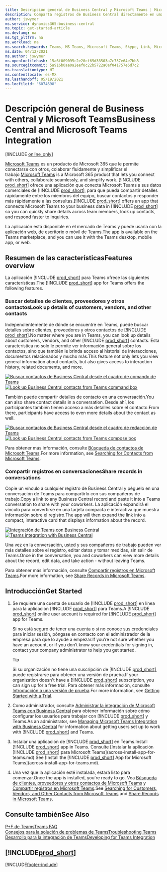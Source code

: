 ```yaml
---
title: Descripción general de Business Central y Microsoft Teams | Microsoft Docs
description: Comparta registros de Business Central directamente en una conversación de Teams.
author: jswymer
ms.service: dynamics365-business-central
ms.topic: get-started-article
ms.devlang: na
ms.tgt_pltfrm: na
ms.workload: na
ms.search.keywords: Teams, MS Teams, Microsoft Teams, Skype, Link, Microsoft 365, collaborate, collaboration, teamwork
ms.date: 04/12/2021
ms.author: jswymer
ms.openlocfilehash: 15a6f009095c2e20cf65d38503a7c737e64e7bb8
ms.sourcegitcommit: 5a916b0aa0a2eef0c22b5722a0af041757e6d7c2
ms.translationtype: HT
ms.contentlocale: es-MX
ms.lasthandoff: 05/19/2021
ms.locfileid: "6074698"
---
```

# <a name="business-central-and-microsoft-teams-integration"></a><span data-ttu-id="e24d9-103">Descripción general de Business Central y Microsoft Teams</span><span class="sxs-lookup"><span data-stu-id="e24d9-103">Business Central and Microsoft Teams Integration</span></span>

[!INCLUDE [online_only](includes/online_only.md)]

<span data-ttu-id="e24d9-104">[Microsoft Teams](https://www.microsoft.com/en-us/microsoft-365/microsoft-teams) es un producto de Microsoft 365 que le permite conectarse con otros, colaborar fluidamente y simplificar el trabajo.</span><span class="sxs-lookup"><span data-stu-id="e24d9-104">[Microsoft Teams](https://www.microsoft.com/en-us/microsoft-365/microsoft-teams) is a Microsoft 365 product that lets you connect with others, collaborate seamlessly, and simplify work.</span></span> <span data-ttu-id="e24d9-105">[!INCLUDE [prod_short](includes/prod_short.md)] ofrece una aplicación que conecta Microsoft Teams a sus datos comerciales de [!INCLUDE [prod_short](includes/prod_short.md)], para que pueda compartir detalles rápidamente entre los miembros del equipo, buscar contactos y responder más rápidamente a las consultas.</span><span class="sxs-lookup"><span data-stu-id="e24d9-105">[!INCLUDE [prod_short](includes/prod_short.md)] offers an app that connects Microsoft Teams to your business data in [!INCLUDE [prod_short](includes/prod_short.md)] so you can quickly share details across team members, look up contacts, and respond faster to inquiries.</span></span>

<span data-ttu-id="e24d9-106">La aplicación está disponible en el mercado de Teams y puede usarla con la aplicación web, de escritorio o móvil de Teams.</span><span class="sxs-lookup"><span data-stu-id="e24d9-106">The app is available on the Teams marketplace, and you can use it with the Teams desktop, mobile app, or web.</span></span>

## <a name="features-overview"></a><span data-ttu-id="e24d9-107">Resumen de las características</span><span class="sxs-lookup"><span data-stu-id="e24d9-107">Features overview</span></span>

<span data-ttu-id="e24d9-108">La aplicación [!INCLUDE [prod_short](includes/prod_short.md)] para Teams ofrece las siguientes características.</span><span class="sxs-lookup"><span data-stu-id="e24d9-108">The [!INCLUDE [prod_short](includes/prod_short.md)] app for Teams offers the following features.</span></span>

### <a name="look-up-details-of-customers-vendors-and-other-contacts"></a><span data-ttu-id="e24d9-109">Buscar detalles de clientes, proveedores y otros contactos</span><span class="sxs-lookup"><span data-stu-id="e24d9-109">Look up details of customers, vendors, and other contacts</span></span>

<span data-ttu-id="e24d9-110">Independientemente de dónde se encuentre en Teams, puede buscar detalles sobre clientes, proveedores y otros contactos de [!INCLUDE [prod_short](includes/prod_short.md)].</span><span class="sxs-lookup"><span data-stu-id="e24d9-110">No matter where you are in Teams, you can look up details about customers, vendors, and other [!INCLUDE [prod_short](includes/prod_short.md)] contacts.</span></span> <span data-ttu-id="e24d9-111">Esta característica no solo le permite ver información general sobre los contactos, sino que también le brinda acceso al historial de interacciones, documentos relacionados y mucho más.</span><span class="sxs-lookup"><span data-stu-id="e24d9-111">This feature not only lets you view general information about contacts, but also gives access to interaction history, related documents, and more.</span></span>

 <span data-ttu-id="e24d9-112">[![Buscar contactos de Business Central desde el cuadro de comando de Teams](media/teams-contacts-overview.png)](media/teams-contacts-overview.png#lightbox)</span><span class="sxs-lookup"><span data-stu-id="e24d9-112">[![Look up Business Central contacts from Teams command box](media/teams-contacts-overview.png)](media/teams-contacts-overview.png#lightbox)</span></span>

<span data-ttu-id="e24d9-113">También puede compartir detalles de contacto en una conversación.</span><span class="sxs-lookup"><span data-stu-id="e24d9-113">You can also share contact details in a conversation.</span></span> <span data-ttu-id="e24d9-114">Desde ahí, los participantes también tienen acceso a más detalles sobre el contacto.</span><span class="sxs-lookup"><span data-stu-id="e24d9-114">From there, participants have access to even more details about the contact as well.</span></span>

 <span data-ttu-id="e24d9-115">[![Buscar contactos de Business Central desde el cuadro de redacción de Teams](media/teams-contacts.png)](media/teams-contacts.png#lightbox)</span><span class="sxs-lookup"><span data-stu-id="e24d9-115">[![Look up Business Central contacts from Teams compose box](media/teams-contacts.png)](media/teams-contacts.png#lightbox)</span></span>

<span data-ttu-id="e24d9-116">Para obtener más información, consulte [Búsqueda de contactos de Microsoft Teams](across-search-contacts-teams.md).</span><span class="sxs-lookup"><span data-stu-id="e24d9-116">For more information, see [Searching for Contacts from Microsoft Teams](across-search-contacts-teams.md).</span></span>

### <a name="share-records-in-conversations"></a><span data-ttu-id="e24d9-117">Compartir registros en conversaciones</span><span class="sxs-lookup"><span data-stu-id="e24d9-117">Share records in conversations</span></span>

<span data-ttu-id="e24d9-118">Copie un vínculo a cualquier registro de Business Central y péguelo en una conversación de Teams para compartirlo con sus compañeros de trabajo.</span><span class="sxs-lookup"><span data-stu-id="e24d9-118">Copy a link to any Business Central record and paste it into a Teams conversation to share with your coworkers.</span></span> <span data-ttu-id="e24d9-119">La aplicación expandirá el vínculo para convertirse en una tarjeta compacta e interactiva que muestra información sobre el registro.</span><span class="sxs-lookup"><span data-stu-id="e24d9-119">The app will then expand the link into a compact, interactive card that displays information about the record.</span></span>

<span data-ttu-id="e24d9-120">[![Integración de Teams con Business Central](media/teams-intro-v3.png)](media/teams-intro-v3.png#lightbox)</span><span class="sxs-lookup"><span data-stu-id="e24d9-120">[![Teams integration with Business Central](media/teams-intro-v3.png)](media/teams-intro-v3.png#lightbox)</span></span>

<span data-ttu-id="e24d9-121">Una vez en la conversación, usted y sus compañeros de trabajo pueden ver más detalles sobre el registro, editar datos y tomar medidas, sin salir de Teams.</span><span class="sxs-lookup"><span data-stu-id="e24d9-121">Once in the conversation, you and coworkers can view more details about the record, edit data, and take action - without leaving Teams.</span></span>

<span data-ttu-id="e24d9-122">Para obtener más información, consulte [Compartir registros en Microsoft Teams](across-working-with-teams.md).</span><span class="sxs-lookup"><span data-stu-id="e24d9-122">For more information, see [Share Records in Microsoft Teams](across-working-with-teams.md).</span></span>

## <a name="get-started"></a><span data-ttu-id="e24d9-123">Introducción</span><span class="sxs-lookup"><span data-stu-id="e24d9-123">Get Started</span></span>

1. <span data-ttu-id="e24d9-124">Se requiere una cuenta de usuario de [!INCLUDE [prod_short](includes/prod_short.md)] en línea para la aplicación [!INCLUDE [prod_short](includes/prod_short.md)] para Teams.</span><span class="sxs-lookup"><span data-stu-id="e24d9-124">A [!INCLUDE [prod_short](includes/prod_short.md)] online user account is required for [!INCLUDE [prod_short](includes/prod_short.md)] app for Teams.</span></span>

    <span data-ttu-id="e24d9-125">Si no está seguro de tener una cuenta o si no conoce sus credenciales para iniciar sesión, póngase en contacto con el administrador de la empresa para que lo ayude a empezar.</span><span class="sxs-lookup"><span data-stu-id="e24d9-125">If you’re not sure whether you have an account, or if you don’t know your credentials for signing in, contact your company administrator to help you get started.</span></span>

    > [!TIP]
    > <span data-ttu-id="e24d9-126">Si su organización no tiene una suscripción de [!INCLUDE [prod_short](includes/prod_short.md)], puede registrarse para obtener una versión de prueba.</span><span class="sxs-lookup"><span data-stu-id="e24d9-126">If your organization doesn't have a [!INCLUDE [prod_short](includes/prod_short.md)] subscription, you can sign up for a free trial.</span></span> <span data-ttu-id="e24d9-127">Para obtener más información, consulte [Introducción a una versión de prueba](across-preview.md#getting-started-with-a-trial).</span><span class="sxs-lookup"><span data-stu-id="e24d9-127">For more information, see [Getting Started with a Trial](across-preview.md#getting-started-with-a-trial).</span></span>

2. <span data-ttu-id="e24d9-128">Como administrador, consulte [Administrar la integración de Microsoft Teams con Business Central](admin-teams-integration.md) para obtener información sobre cómo configurar los usuarios para trabajar con [!INCLUDE [prod_short](includes/prod_short.md)] y Teams.</span><span class="sxs-lookup"><span data-stu-id="e24d9-128">As an administrator, see [Managing Microsoft Teams Integration with Business Central](admin-teams-integration.md) for information about getting users set up to work with [!INCLUDE [prod_short](includes/prod_short.md)] and Teams.</span></span>
3. <span data-ttu-id="e24d9-129">Instalar una aplicación de [!INCLUDE [prod_short](includes/prod_short.md)] en Teams.</span><span class="sxs-lookup"><span data-stu-id="e24d9-129">Install [!INCLUDE [prod_short](includes/prod_short.md)] app in Teams.</span></span> <span data-ttu-id="e24d9-130">Consulte [Instalar la aplicación [!INCLUDE [prod_short](includes/prod_short.md)] para Microsoft Teams](across-install-app-for-teams.md).</span><span class="sxs-lookup"><span data-stu-id="e24d9-130">See [Install the [!INCLUDE [prod_short](includes/prod_short.md)] App for Microsoft Teams](across-install-app-for-teams.md).</span></span>
4. <span data-ttu-id="e24d9-131">Una vez que la aplicación esté instalada, estará listo para comenzar.</span><span class="sxs-lookup"><span data-stu-id="e24d9-131">Once the app is installed, you're ready to go.</span></span> <span data-ttu-id="e24d9-132">Vea [Búsqueda de clientes, proveedores y otros contactos de Microsoft Teams](across-search-contacts-teams.md) y [Compartir registros en Microsoft Teams](across-working-with-teams.md).</span><span class="sxs-lookup"><span data-stu-id="e24d9-132">See [Searching for Customers, Vendors, and Other Contacts from Microsoft Teams](across-search-contacts-teams.md) and [Share Records in Microsoft Teams](across-working-with-teams.md).</span></span> 

## <a name="see-also"></a><span data-ttu-id="e24d9-133">Consulte también</span><span class="sxs-lookup"><span data-stu-id="e24d9-133">See Also</span></span>

[<span data-ttu-id="e24d9-134">P+F de Teams</span><span class="sxs-lookup"><span data-stu-id="e24d9-134">Teams FAQ</span></span>](teams-faq.md)  
[<span data-ttu-id="e24d9-135">Consejos para la solución de problemas de Teams</span><span class="sxs-lookup"><span data-stu-id="e24d9-135">Troubleshooting Teams</span></span>](admin-teams-troubleshooting.md)  
[<span data-ttu-id="e24d9-136">Desarrollo para la integración de Teams</span><span class="sxs-lookup"><span data-stu-id="e24d9-136">Developing for Teams Integration</span></span>](/dynamics365/business-central/dev-itpro/developer/devenv-develop-for-teams)
  
## [!INCLUDE[prod_short](includes/free_trial_md.md)]  


[!INCLUDE[footer-include](includes/footer-banner.md)]